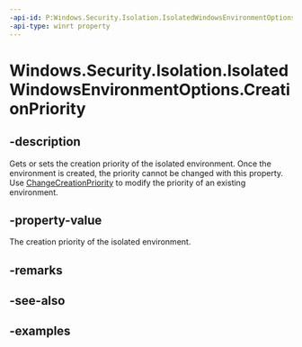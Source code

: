 ```yaml
---
-api-id: P:Windows.Security.Isolation.IsolatedWindowsEnvironmentOptions.CreationPriority
-api-type: winrt property
---
```


# Windows.Security.Isolation.IsolatedWindowsEnvironmentOptions.CreationPriority

<!--
public Windows.Security.Isolation.IsolatedWindowsEnvironmentCreationPriority CreationPriority { get; set; }
-->

## -description

Gets or sets the creation priority of the isolated environment. Once the environment is created, the priority cannot be changed with this property. Use [ChangeCreationPriority](isolatedwindowsenvironmentcreateresult_changecreationpriority_106051463.md) to modify the priority of an existing environment.

## -property-value

The creation priority of the isolated environment.

## -remarks

## -see-also

## -examples
